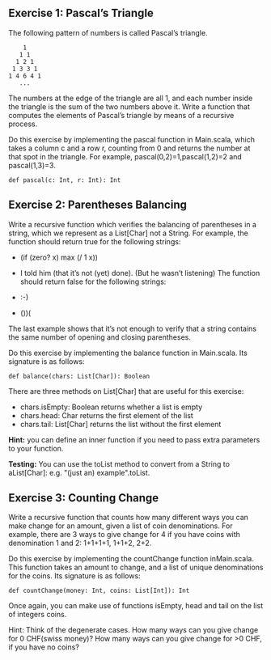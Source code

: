 ## Exercise 1: Pascal’s Triangle
The following pattern of numbers is called Pascal’s triangle.
```
    1
   1 1
  1 2 1
 1 3 3 1
1 4 6 4 1
   ...
```

The numbers at the edge of the triangle are all 1, and each number inside the triangle is the sum of the two numbers above it. Write a function that computes the elements of Pascal’s triangle by means of a recursive process.

Do this exercise by implementing the pascal function in Main.scala, which takes a column c and a row r, counting from 0 and returns the number at that spot in the triangle. For example, pascal(0,2)=1,pascal(1,2)=2 and pascal(1,3)=3.

```
def pascal(c: Int, r: Int): Int
```

## Exercise 2: Parentheses Balancing
Write a recursive function which verifies the balancing of parentheses in a string, which we represent as a List[Char] not a String. For example, the function should return true for the following strings:

- (if (zero? x) max (/ 1 x))
- I told him (that it’s not (yet) done). (But he wasn’t listening)
The function should return false for the following strings:

- :-)
- ())(

The last example shows that it’s not enough to verify that a string contains the same number of opening and closing parentheses.

Do this exercise by implementing the balance function in Main.scala. Its signature is as follows:
```
def balance(chars: List[Char]): Boolean
```

There are three methods on List[Char] that are useful for this exercise:

- chars.isEmpty: Boolean returns whether a list is empty
- chars.head: Char returns the first element of the list
- chars.tail: List[Char] returns the list without the first element

**Hint:** you can define an inner function if you need to pass extra parameters to your function.

**Testing:** You can use the toList method to convert from a String to aList[Char]: e.g. "(just an) example".toList.

## Exercise 3: Counting Change
Write a recursive function that counts how many different ways you can make change for an amount, given a list of coin denominations. For example, there are 3 ways to give change for 4 if you have coins with denomination 1 and 2: 1+1+1+1, 1+1+2, 2+2.

Do this exercise by implementing the countChange function inMain.scala. This function takes an amount to change, and a list of unique denominations for the coins. Its signature is as follows:
```
def countChange(money: Int, coins: List[Int]): Int
```

Once again, you can make use of functions isEmpty, head and tail on the list of integers coins.

Hint: Think of the degenerate cases. How many ways can you give change for 0 CHF(swiss money)? How many ways can you give change for >0 CHF, if you have no coins?
